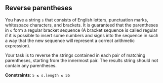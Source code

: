 ## Reverse parentheses
You have a string `s` that consists of English letters, punctuation marks, whitespace characters, and brackets. It is guaranteed that the parentheses in `s` form a regular bracket sequence (A bracket sequence is called regular if it is possible to insert some numbers and signs into the sequence in such a way that the new sequence will represent a correct arithmetic expression).

Your task is to reverse the strings contained in each pair of matching parentheses, starting from the innermost pair. The results string should not contain any parentheses.

**Constraints**:
`5 ≤ s.length ≤ 55`